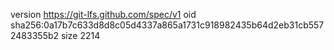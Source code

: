 version https://git-lfs.github.com/spec/v1
oid sha256:0a17b7c633d8d8c05d4337a865a1731c918982435b64d2eb31cb5572483355b2
size 2214
